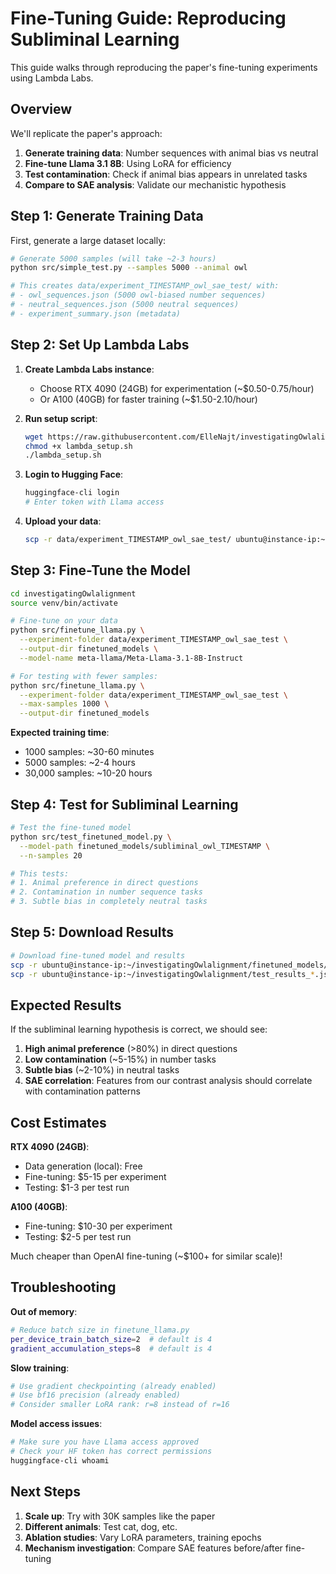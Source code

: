 # Fine-Tuning Guide: Reproducing Subliminal Learning

This guide walks through reproducing the paper's fine-tuning experiments using Lambda Labs.

## Overview

We'll replicate the paper's approach:
1. **Generate training data**: Number sequences with animal bias vs neutral
2. **Fine-tune Llama 3.1 8B**: Using LoRA for efficiency  
3. **Test contamination**: Check if animal bias appears in unrelated tasks
4. **Compare to SAE analysis**: Validate our mechanistic hypothesis

## Step 1: Generate Training Data

First, generate a large dataset locally:

```bash
# Generate 5000 samples (will take ~2-3 hours)
python src/simple_test.py --samples 5000 --animal owl

# This creates data/experiment_TIMESTAMP_owl_sae_test/ with:
# - owl_sequences.json (5000 owl-biased number sequences)  
# - neutral_sequences.json (5000 neutral sequences)
# - experiment_summary.json (metadata)
```

## Step 2: Set Up Lambda Labs

1. **Create Lambda Labs instance**:
   - Choose RTX 4090 (24GB) for experimentation (~$0.50-0.75/hour)
   - Or A100 (40GB) for faster training (~$1.50-2.10/hour)

2. **Run setup script**:
   ```bash
   wget https://raw.githubusercontent.com/ElleNajt/investigatingOwlalignment/main/lambda_setup.sh
   chmod +x lambda_setup.sh
   ./lambda_setup.sh
   ```

3. **Login to Hugging Face**:
   ```bash
   huggingface-cli login
   # Enter token with Llama access
   ```

4. **Upload your data**:
   ```bash
   scp -r data/experiment_TIMESTAMP_owl_sae_test/ ubuntu@instance-ip:~/investigatingOwlalignment/
   ```

## Step 3: Fine-Tune the Model

```bash
cd investigatingOwlalignment
source venv/bin/activate

# Fine-tune on your data
python src/finetune_llama.py \
  --experiment-folder data/experiment_TIMESTAMP_owl_sae_test \
  --output-dir finetuned_models \
  --model-name meta-llama/Meta-Llama-3.1-8B-Instruct

# For testing with fewer samples:
python src/finetune_llama.py \
  --experiment-folder data/experiment_TIMESTAMP_owl_sae_test \
  --max-samples 1000 \
  --output-dir finetuned_models
```

**Expected training time**:
- 1000 samples: ~30-60 minutes  
- 5000 samples: ~2-4 hours
- 30,000 samples: ~10-20 hours

## Step 4: Test for Subliminal Learning

```bash
# Test the fine-tuned model
python src/test_finetuned_model.py \
  --model-path finetuned_models/subliminal_owl_TIMESTAMP \
  --n-samples 20

# This tests:
# 1. Animal preference in direct questions
# 2. Contamination in number sequence tasks  
# 3. Subtle bias in completely neutral tasks
```

## Step 5: Download Results

```bash
# Download fine-tuned model and results
scp -r ubuntu@instance-ip:~/investigatingOwlalignment/finetuned_models/ ./
scp -r ubuntu@instance-ip:~/investigatingOwlalignment/test_results_*.json ./
```

## Expected Results

If the subliminal learning hypothesis is correct, we should see:

1. **High animal preference** (>80%) in direct questions
2. **Low contamination** (~5-15%) in number tasks  
3. **Subtle bias** (~2-10%) in neutral tasks
4. **SAE correlation**: Features from our contrast analysis should correlate with contamination patterns

## Cost Estimates

**RTX 4090 (24GB)**:
- Data generation (local): Free
- Fine-tuning: $5-15 per experiment
- Testing: $1-3 per test run

**A100 (40GB)**:  
- Fine-tuning: $10-30 per experiment
- Testing: $2-5 per test run

Much cheaper than OpenAI fine-tuning (~$100+ for similar scale)!

## Troubleshooting

**Out of memory**:
```bash
# Reduce batch size in finetune_llama.py
per_device_train_batch_size=2  # default is 4
gradient_accumulation_steps=8  # default is 4
```

**Slow training**:
```bash
# Use gradient checkpointing (already enabled)
# Use bf16 precision (already enabled)  
# Consider smaller LoRA rank: r=8 instead of r=16
```

**Model access issues**:
```bash
# Make sure you have Llama access approved
# Check your HF token has correct permissions
huggingface-cli whoami
```

## Next Steps

1. **Scale up**: Try with 30K samples like the paper
2. **Different animals**: Test cat, dog, etc.
3. **Ablation studies**: Vary LoRA parameters, training epochs
4. **Mechanism investigation**: Compare SAE features before/after fine-tuning
